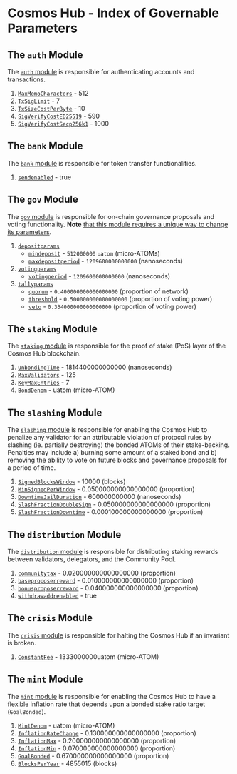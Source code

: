 # Cosmos Hub - Index of Governable Parameters
## The `auth` Module
The [`auth` module](https://github.com/gavinly/CosmosParametersWiki/blob/master/Auth.md) is responsible for authenticating accounts and transactions.
1. [`MaxMemoCharacters`](https://github.com/gavinly/CosmosParametersWiki/blob/master/Auth.md#1-maxmemocharacters) - 512
2. [`TxSigLimit`](https://github.com/gavinly/CosmosParametersWiki/blob/master/Auth.md#2-txsiglimit) - 7
3. [`TxSizeCostPerByte`](https://github.com/gavinly/CosmosParametersWiki/blob/master/Auth.md#3-txsizecostperbyte) - 10
4. [`SigVerifyCostED25519`](https://github.com/gavinly/CosmosParametersWiki/blob/master/Auth.md#4-sigverifycosted25519) - 590
5. [`SigVerifyCostSecp256k1`](https://github.com/gavinly/CosmosParametersWiki/blob/master/Auth.md#5-sigverifycostsecp256k1) - 1000
## The `bank` Module
The [`bank` module](https://github.com/gavinly/CosmosParametersWiki/blob/master/Bank.md) is responsible for token transfer functionalities.
1. [`sendenabled`](https://github.com/gavinly/CosmosParametersWiki/blob/master/Bank.md#1-sendenabled) - true
## The `gov` Module
The [`gov` module](https://github.com/gavinly/CosmosParametersWiki/blob/master/Governance.md) is responsible for on-chain governance proposals and voting functionality. **Note** [that this module requires a unique way to change its parameters](https://github.com/cosmos/cosmos-sdk/issues/5800).
1. [`depositparams`](https://github.com/gavinly/CosmosParametersWiki/blob/master/Governance.md#1-depositparams)
   - [`mindeposit`](https://github.com/gavinly/CosmosParametersWiki/blob/master/Governance.md#mindeposit) - `512000000` `uatom` (micro-ATOMs)
   - [`maxdepositperiod`](https://github.com/gavinly/CosmosParametersWiki/blob/master/Governance.md#maxdepositperiod) - `1209600000000000` (nanoseconds)
2. [`votingparams`](https://github.com/gavinly/CosmosParametersWiki/blob/master/Governance.md#2-votingparams)
   - [`votingperiod`](https://github.com/gavinly/CosmosParametersWiki/blob/master/Governance.md#votingperiod) - `1209600000000000` (nanoseconds)
3. [`tallyparams`](https://github.com/gavinly/CosmosParametersWiki/blob/master/Governance.md#3-tallyparams)
   - [`quorum`](https://github.com/gavinly/CosmosParametersWiki/blob/master/Governance.md#quorum) - `0.400000000000000000` (proportion of network)
   - [`threshold`](https://github.com/gavinly/CosmosParametersWiki/blob/master/Governance.md#threshold) - `0.500000000000000000` (proportion of voting power)
   - [`veto`](https://github.com/gavinly/CosmosParametersWiki/blob/master/Governance.md#veto) - `0.334000000000000000` (proportion of voting power)
## The `staking` Module
The [`staking` module](https://github.com/gavinly/CosmosParametersWiki/blob/master/Staking.md) is responsible for the proof of stake (PoS) layer of the Cosmos Hub blockchain.
1. [`UnbondingTime`](https://github.com/gavinly/CosmosParametersWiki/blob/master/Staking.md#1-UnbondingTime) - 1814400000000000 (nanoseconds)
2. [`MaxValidators`](https://github.com/gavinly/CosmosParametersWiki/blob/master/Staking.md#2-MaxValidators) - 125
3. [`KeyMaxEntries`](https://github.com/gavinly/CosmosParametersWiki/blob/master/Staking.md#3-KeyMaxEntries) - 7
4. [`BondDenom`](https://github.com/gavinly/CosmosParametersWiki/blob/master/Staking.md#4-BondDenom) - uatom (micro-ATOM)
## The `slashing` Module
The [`slashing` module](https://github.com/gavinly/CosmosParametersWiki/blob/master/Slashing.md) is responsible for enabling the Cosmos Hub to penalize any validator for an attributable violation of protocol rules by slashing (ie. partially destroying) the bonded ATOMs of their stake-backing. Penalties may include a) burning some amount of a staked bond and b) removing the ability to vote on future blocks and governance proposals for a period of time.
1. [`SignedBlocksWindow`](https://github.com/gavinly/CosmosParametersWiki/blob/master/Slashing.md#1-SignedBlocksWindow) - 10000 (blocks)
2. [`MinSignedPerWindow`](https://github.com/gavinly/CosmosParametersWiki/blob/master/Slashing.md#2-MinSignedPerWindow) - 0.050000000000000000 (proportion)
3. [`DowntimeJailDuration`](https://github.com/gavinly/CosmosParametersWiki/blob/master/Slashing.md#3-DowntimeJailDuration) - 600000000000 (nanoseconds)
4. [`SlashFractionDoubleSign`](https://github.com/gavinly/CosmosParametersWiki/blob/master/Slashing.md#4-SlashFractionDoubleSign) - 0.050000000000000000 (proportion)
5. [`SlashFractionDowntime`](https://github.com/gavinly/CosmosParametersWiki/blob/master/Slashing.md#5-SlashFractionDowntime) - 0.000100000000000000 (proportion)
## The `distribution` Module
The [`distribution` module](https://github.com/gavinly/CosmosParametersWiki/blob/master/Distribution.md) is responsible for distributing staking rewards between validators, delegators, and the Community Pool.
1. [`communitytax`](https://github.com/gavinly/CosmosParametersWiki/blob/master/Distribution.md#1-communitytax) - 0.020000000000000000 (proportion)
2. [`baseproposerreward`](https://github.com/gavinly/CosmosParametersWiki/blob/master/Distribution.md#2-baseproposerreward) - 0.010000000000000000 (proportion)
3. [`bonusproposerreward`](https://github.com/gavinly/CosmosParametersWiki/blob/master/Distribution.md#3-bonusproposerreward) - 0.040000000000000000 (proportion)
4. [`withdrawaddrenabled`](https://github.com/gavinly/CosmosParametersWiki/blob/master/Distribution.md#4-withdrawaddrenabled) - true
## The `crisis` Module
The [`crisis` module](https://github.com/gavinly/CosmosParametersWiki/blob/master/Crisis.md) is responsible for halting the Cosmos Hub if an invariant is broken.
1. [`ConstantFee`](https://github.com/gavinly/CosmosParametersWiki/blob/master/Crisis.md#1-ConstantFee) - 1333000000uatom (micro-ATOM)
## The `mint` Module
The [`mint` module](https://github.com/gavinly/CosmosParametersWiki/blob/master/Mint.md) is responsible for enabling the Cosmos Hub to have a flexible inflation rate that depends upon a bonded stake ratio target (`GoalBonded`).
1. [`MintDenom`](https://github.com/gavinly/CosmosParametersWiki/blob/master/Mint.md#1-MintDenom) - uatom (micro-ATOM)
2. [`InflationRateChange`](https://github.com/gavinly/CosmosParametersWiki/blob/master/Mint.md#2-InflationRateChange) - 0.130000000000000000 (proportion)
3. [`InflationMax`](https://github.com/gavinly/CosmosParametersWiki/blob/master/Mint.md#3-InflationMax) - 0.200000000000000000 (proportion)
4. [`InflationMin`](https://github.com/gavinly/CosmosParametersWiki/blob/master/Mint.md#4-InflationMin) - 0.070000000000000000 (proportion)
5. [`GoalBonded`](https://github.com/gavinly/CosmosParametersWiki/blob/master/Mint.md#5-GoalBonded) - 0.670000000000000000 (proportion)
6. [`BlocksPerYear`](https://github.com/gavinly/CosmosParametersWiki/blob/master/Mint.md#6-BlocksPerYear) - 4855015 (blocks)
